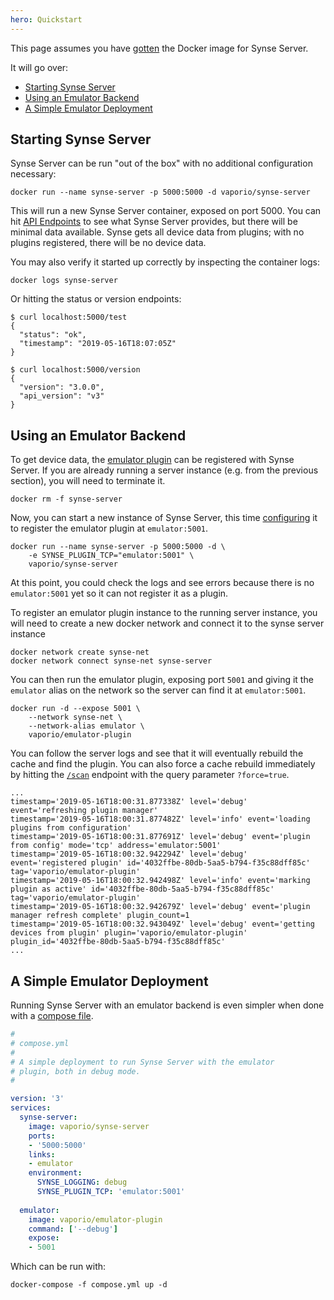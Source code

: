 ```yaml
---
hero: Quickstart 
---
```


This page assumes you have [gotten](getting.md#docker) the Docker image for Synse Server.

It will go over:

- [Starting Synse Server](#starting-synse-server)
- [Using an Emulator Backend](#using-an-emulator-backend)
- [A Simple Emulator Deployment](#a-simple-emulator-deployment)

## Starting Synse Server

Synse Server can be run "out of the box" with no additional configuration necessary:

```
docker run --name synse-server -p 5000:5000 -d vaporio/synse-server
```

This will run a new Synse Server container, exposed on port 5000. You can hit [API Endpoints](../api.v3.md)
to see what Synse Server provides, but there will be minimal data available. Synse gets
all device data from plugins; with no plugins registered, there will be no device data.

You may also verify it started up correctly by inspecting the container logs:

```
docker logs synse-server
```

Or hitting the status or version endpoints:

```console
$ curl localhost:5000/test
{
  "status": "ok",
  "timestamp": "2019-05-16T18:07:05Z"
}

$ curl localhost:5000/version
{
  "version": "3.0.0",
  "api_version": "v3"
}
```

## Using an Emulator Backend

To get device data, the [emulator plugin](https://github.com/vapor-ware/synse-emulator-plugin) can be
registered with Synse Server. If you are already running a server instance (e.g. from the previous
section), you will need to terminate it.

```
docker rm -f synse-server
```

Now, you can start a new instance of Synse Server, this time [configuring](configuration.md) it
to register the emulator plugin at `emulator:5001`.

```
docker run --name synse-server -p 5000:5000 -d \
    -e SYNSE_PLUGIN_TCP="emulator:5001" \
    vaporio/synse-server
```

At this point, you could check the logs and see errors because there is no `emulator:5001` yet
so it can not register it as a plugin.

To register an emulator plugin instance to the running server instance, you will need to create
a new docker network and connect it to the synse server instance

```
docker network create synse-net
docker network connect synse-net synse-server
```

You can then run the emulator plugin, exposing port `5001` and giving it the `emulator` alias
on the network so the server can find it at `emulator:5001`.

```
docker run -d --expose 5001 \
    --network synse-net \
    --network-alias emulator \
    vaporio/emulator-plugin
```

You can follow the server logs and see that it will eventually rebuild the cache and find the
plugin. You can also force a cache rebuild immediately by hitting the [`/scan`](../api.v3.md#scan)
endpoint with the query parameter `?force=true`.

```
...
timestamp='2019-05-16T18:00:31.877338Z' level='debug' event='refreshing plugin manager'
timestamp='2019-05-16T18:00:31.877482Z' level='info' event='loading plugins from configuration'
timestamp='2019-05-16T18:00:31.877691Z' level='debug' event='plugin from config' mode='tcp' address='emulator:5001'
timestamp='2019-05-16T18:00:32.942294Z' level='debug' event='registered plugin' id='4032ffbe-80db-5aa5-b794-f35c88dff85c' tag='vaporio/emulator-plugin'
timestamp='2019-05-16T18:00:32.942498Z' level='info' event='marking plugin as active' id='4032ffbe-80db-5aa5-b794-f35c88dff85c' tag='vaporio/emulator-plugin'
timestamp='2019-05-16T18:00:32.942679Z' level='debug' event='plugin manager refresh complete' plugin_count=1
timestamp='2019-05-16T18:00:32.943049Z' level='debug' event='getting devices from plugin' plugin='vaporio/emulator-plugin' plugin_id='4032ffbe-80db-5aa5-b794-f35c88dff85c'
...
``` 

## A Simple Emulator Deployment

Running Synse Server with an emulator backend is even simpler when done with a [compose file](https://docs.docker.com/compose).

```yaml
# 
# compose.yml
#
# A simple deployment to run Synse Server with the emulator
# plugin, both in debug mode.
#

version: '3'
services:
  synse-server:
    image: vaporio/synse-server
    ports:
    - '5000:5000'
    links:
    - emulator
    environment:
      SYNSE_LOGGING: debug
      SYNSE_PLUGIN_TCP: 'emulator:5001'
  
  emulator:
    image: vaporio/emulator-plugin
    command: ['--debug']
    expose:
    - 5001
```

Which can be run with:

```
docker-compose -f compose.yml up -d
```